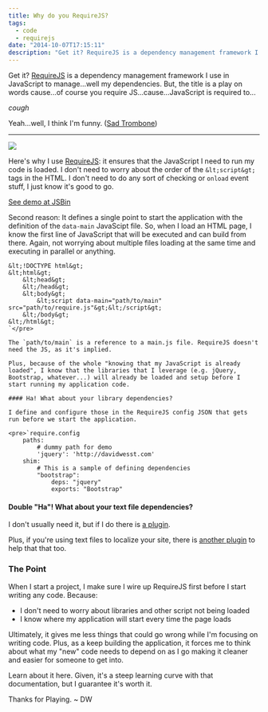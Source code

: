 ```yaml
---
title: Why do you RequireJS?
tags:
  - code
  - requirejs
date: "2014-10-07T17:15:11"
description: "Get it? RequireJS is a dependency management framework I use in JavaScript to manage...well my dependencies. But, the title is a play on words cause...of course you require JS...cause...JavaScript is required to..."
---
```


[1]: requirejs-logo.png

Get it? [RequireJS](http://requirejs.org/) is a dependency management framework I use in JavaScript to manage...well my dependencies. But, the title is a play on words cause...of course you require JS...cause...JavaScript is required to...

_cough_

Yeah...well, I think I'm funny. ([Sad Trombone](https://www.youtube.com/watch?v=iMpXAknykeg))

* * *

![][1]

Here's why I use [RequireJS](http://requirejs.org/): it ensures that the JavaScript I need to run my code is loaded. I don't need to worry about the order of the `&lt;script&gt;` tags in the HTML. I don't need to do any sort of checking or `onload` event stuff, I just know it's good to go.

[See demo at JSBin](http://jsbin.com/OfIBAxA/10/embed?js,console,output)<script src="http://static.jsbin.com/js/embed.js"></script>

Second reason: It defines a single point to start the application with the definition of the `data-main` JavaScipt file. So, when I load an HTML page, I know the first line of JavaScript that will be executed and can build from there. Again, not worrying about multiple files loading at the same time and executing in parallel or anything.

    &lt;!DOCTYPE html&gt;
    &lt;html&gt;
        &lt;head&gt;
        &lt;/head&gt;
        &lt;body&gt;
            &lt;script data-main="path/to/main" src="path/to/require.js"&gt;&lt;/script&gt;
        &lt;/body&gt;
    &lt;/html&gt;
    `</pre>

    The `path/to/main` is a reference to a main.js file. RequireJS doesn't need the JS, as it's implied.

    Plus, because of the whole "knowing that my JavaScript is already loaded", I know that the libraries that I leverage (e.g. jQuery, Bootstrap, whatever...) will already be loaded and setup before I start running my application code.

    #### Ha! What about your library dependencies?

    I define and configure those in the RequireJS config JSON that gets run before we start the application.

    <pre>`require.config
        paths:
            # dummy path for demo
            'jquery': 'http://davidwesst.com' 
        shim:
            # This is a sample of defining dependencies
            "bootstrap":
                deps: "jquery"
                exports: "Bootstrap"

#### Double "Ha"! What about your text file dependencies?

I don't usually need it, but if I do there is [a plugin](http://requirejs.org/docs/api.html#text).

Plus, if you're using text files to localize your site, there is [another plugin](http://requirejs.org/docs/api.html#i18n) to help that that too.

### The Point

When I start a project, I make sure I wire up RequireJS first before I start writing any code. Because:

*   I don't need to worry about libraries and other script not being loaded
*   I know where my application will start every time the page loads

Ultimately, it gives me less things that could go wrong while I'm focusing on writing code. Plus, as a keep building the application, it forces me to think about what my "new" code needs to depend on as I go making it cleaner and easier for someone to get into.

Learn about it here. Given, it's a steep learning curve with that documentation, but I guarantee it's worth it.

Thanks for Playing. ~ DW